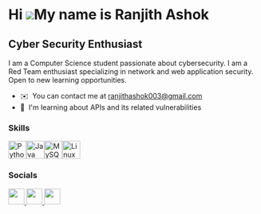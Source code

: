 Hi ![](https://user-images.githubusercontent.com/18350557/176309783-0785949b-9127-417c-8b55-ab5a4333674e.gif)My name is Ranjith Ashok
=====================================================================================================================================

Cyber Security Enthusiast 
-------------------------

I am a Computer Science student passionate about cybersecurity. I am a Red Team enthusiast specializing in network and web application security. Open to new learning opportunities.

* ✉️  You can contact me at [ranjithashok003@gmail.com](mailto:ranjithashok003@gmail.com)
* 🧠  I'm learning about APIs and its related vulnerabilities

### Skills


<p align="left">
<a href="https://www.python.org/" target="_blank" rel="noreferrer"><img src="https://cdn-icons-png.flaticon.com/512/5968/5968286.png" width="36" height="36" alt="Python" /></a><a href="https://www.oracle.com/java/" target="_blank" rel="noreferrer"><img src="https://www.vectorlogo.zone/logos/java/java-icon.svg" width="36" height="36" alt="Java" /></a><a href="https://www.mysql.com/" target="_blank" rel="noreferrer"><img src="https://raw.githubusercontent.com/danielcranney/readme-generator/main/public/icons/skills/mysql-colored.svg" width="36" height="36" alt="MySQL" /></a><a href="https://www.linux.org" target="_blank" rel="noreferrer"><img src="https://upload.wikimedia.org/wikipedia/commons/thumb/f/f1/Icons8_flat_linux.svg/768px-Icons8_flat_linux.svg.png?20170610200026" width="36" height="36" alt="Linux" /></a>
</p>


### Socials

<p align="left"> <a href="https://www.dev.to/wh1tedev1l" target="_blank" rel="noreferrer"> <picture> <source media="(prefers-color-scheme: dark)" srcset="https://d2fltix0v2e0sb.cloudfront.net/dev-black.png" /> <source media="(prefers-color-scheme: light)" srcset="https://raw.githubusercontent.com/danielcranney/readme-generator/main/public/icons/socials/devdotto.svg" /> <img src="https://raw.githubusercontent.com/danielcranney/readme-generator/main/public/icons/socials/devdotto.svg" width="32" height="32" /> </picture> </a> <a href="https://www.github.com/ranjithashok003" target="_blank" rel="noreferrer"> <picture> <source media="(prefers-color-scheme: dark)" srcset="https://raw.githubusercontent.com/danielcranney/readme-generator/main/public/icons/socials/github-dark.svg" /> <source media="(prefers-color-scheme: light)" srcset="https://raw.githubusercontent.com/danielcranney/readme-generator/main/public/icons/socials/github.svg" /> <img src="https://raw.githubusercontent.com/danielcranney/readme-generator/main/public/icons/socials/github.svg" width="32" height="32" /> </picture> </a> <a href="https://www.linkedin.com/in/ranjith-ashok-5aa923220" target="_blank" rel="noreferrer"> <picture> <source media="(prefers-color-scheme: dark)" srcset="https://raw.githubusercontent.com/danielcranney/readme-generator/main/public/icons/socials/linkedin-dark.svg" /> <source media="(prefers-color-scheme: light)" srcset="https://raw.githubusercontent.com/danielcranney/readme-generator/main/public/icons/socials/linkedin.svg" /> <img src="https://raw.githubusercontent.com/danielcranney/readme-generator/main/public/icons/socials/linkedin.svg" width="32" height="32" /> </picture> </a></p>

<!--
**ranjithashok003/ranjithashok003** is a ✨ _special_ ✨ repository because its `README.md` (this file) appears on your GitHub profile.

Here are some ideas to get you started:

- 🔭 I’m currently working on ...
- 🌱 I’m currently learning ...
- 👯 I’m looking to collaborate on ...
- 🤔 I’m looking for help with ...
- 💬 Ask me about ...
- 📫 How to reach me: ...
- 😄 Pronouns: ...
- ⚡ Fun fact: ...
-->
